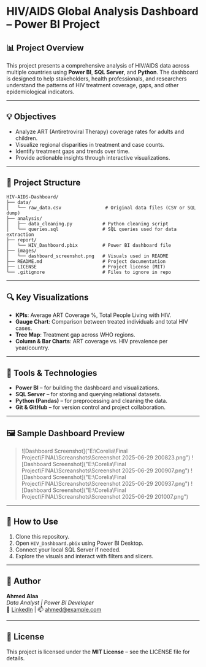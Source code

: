 
# HIV/AIDS Global Analysis Dashboard – Power BI Project

## 📊 Project Overview

This project presents a comprehensive analysis of HIV/AIDS data across multiple countries using **Power BI**, **SQL Server**, and **Python**. The dashboard is designed to help stakeholders, health professionals, and researchers understand the patterns of HIV treatment coverage, gaps, and other epidemiological indicators.

---

## 💡 Objectives

- Analyze ART (Antiretroviral Therapy) coverage rates for adults and children.
- Visualize regional disparities in treatment and case counts.
- Identify treatment gaps and trends over time.
- Provide actionable insights through interactive visualizations.

---

## 📁 Project Structure

```
HIV-AIDS-Dashboard/
├── data/
│   └── raw_data.csv                # Original data files (CSV or SQL dump)
├── analysis/
│   ├── data_cleaning.py           # Python cleaning script
│   └── queries.sql                # SQL queries used for data extraction
├── report/
│   └── HIV_Dashboard.pbix         # Power BI dashboard file
├── images/
│   └── dashboard_screenshot.png   # Visuals used in README
├── README.md                      # Project documentation
├── LICENSE                        # Project license (MIT)
└── .gitignore                     # Files to ignore in repo
```

---

## 🔍 Key Visualizations

- **KPIs**: Average ART Coverage %, Total People Living with HIV.
- **Gauge Chart**: Comparison between treated individuals and total HIV cases.
- **Tree Map**: Treatment gap across WHO regions.
- **Column & Bar Charts**: ART coverage vs. HIV prevalence per year/country.

---

## 🧰 Tools & Technologies

- **Power BI** – for building the dashboard and visualizations.
- **SQL Server** – for storing and querying relational datasets.
- **Python (Pandas)** – for preprocessing and cleaning the data.
- **Git & GitHub** – for version control and project collaboration.

---

## 🖼 Sample Dashboard Preview

> ![Dashboard Screenshot]("E:\Corelia\Final Project\FINAL\Screanshots\Screenshot 2025-06-29 200823.png")
> ![Dashboard Screenshot]("E:\Corelia\Final Project\FINAL\Screanshots\Screenshot 2025-06-29 200907.png")
> ![Dashboard Screenshot]("E:\Corelia\Final Project\FINAL\Screanshots\Screenshot 2025-06-29 200937.png")
> ![Dashboard Screenshot]("E:\Corelia\Final Project\FINAL\Screanshots\Screenshot 2025-06-29 201007.png")

---

## 📌 How to Use

1. Clone this repository.
2. Open `HIV_Dashboard.pbix` using Power BI Desktop.
3. Connect your local SQL Server if needed.
4. Explore the visuals and interact with filters and slicers.

---

## 👤 Author

**Ahmed Alaa**  
*Data Analyst | Power BI Developer*  
🔗 [LinkedIn](https://linkedin.com) | 📫 ahmed@example.com

---

## 📝 License

This project is licensed under the **MIT License** – see the LICENSE file for details.
